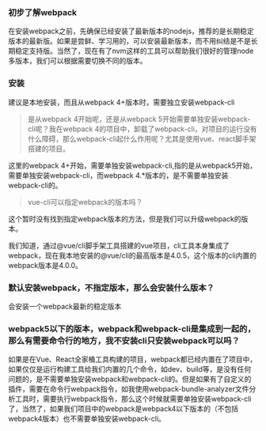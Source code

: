 ### 初步了解webpack

在安装webpack之前，先确保已经安装了最新版本的nodejs，推荐的是长期稳定版本的最新版。如果是尝鲜、学习用的，可以安装最新版本，而不用纠结是不是长期稳定支持版。当然了，现在有了nvm这样的工具可以帮助我们很好的管理node多版本，我们可以根据需要切换不同的版本。


### 安装

建议是本地安装，而且从webpack 4+版本时，需要独立安装webpack-cli

> 是从webpack 4开始呢，还是从webpack 5开始需要单独安装webpack-cli呢？我在webpack 4的项目中，卸载了webpack-cli，对项目的运行没有什么障碍，那么webpack-cli起什么作用呢？尤其是使用vue、react脚手架搭建的项目。

这里的webpack 4+开始，需要单独安装webpack-cli,指的是从webpack5开始，需要单独安装webpack-cli，而webpack 4.*版本的，是不需要单独安装webpack-cli的。

> vue-cli可以指定webpack的版本吗？

这个暂时没有找到指定webpack版本的方法，但是我们可以升级webpack的版本。

我们知道，通过@vue/cli脚手架工具搭建的vue项目，cli工具本身集成了webpack，现在我本地安装的@vue/cli的最高版本是4.0.5，这个版本的cli内置的webpack版本是4.0.0。
### 默认安装webpack，不指定版本，那么会安装什么版本？

会安装一个webpack最新的稳定版本

### webpack5以下的版本，webpack和webpack-cli是集成到一起的，那么有需要命令行的地方，我不安装cli只安装webpack可以吗？

如果是在Vue、React全家桶工具构建的项目，webpack都已经内置在了项目中，如果仅仅是运行构建工具给我们内置的几个命令，如dev、build等，是没有任何问题的，是不需要单独安装webpack和webpack-cli的。但是如果有了自定义的插件，需要在命令行webpack指令，如我使用webpack-bundle-analyzer文件分析工具时，需要执行webpack指令，那么这个时候就需要单独安装webpack-cli了，当然了，如果我们项目中的webpack是webpack4以下版本的（不包括webpack4版本）也不需要单独安装webpack-cli。